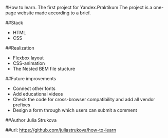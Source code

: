 #How to learn. The first project for Yandex.Praktikum
The project is a one-page website made according to a brief.

##Stack
* HTML
* CSS

##Realization
* Flexbox layout
* CSS-animation
* The Nested BEM file stucture

##Future improvements
* Connect other fonts
* Add educational videos
* Check the code for cross-browser compatibility and add all vendor prefixes
* Design a form through which users can submit a comment

##Author
Julia Strukova

##url:
https://github.com/juliastrukova/how-to-learn